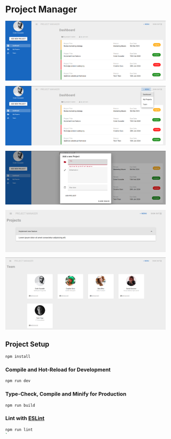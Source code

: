 # Project Manager

![Project-1](assets/images/image-1.png "Project-1")

![Project-2](assets/images/image-2.png "Project-2")

![Add Project](assets/images/image-3.png "Add Project")

![Projects](assets/images/image-4.png "Projects")

![Team](assets/images/image-5.png "Team")

## Project Setup

```sh
npm install
```

### Compile and Hot-Reload for Development

```sh
npm run dev
```

### Type-Check, Compile and Minify for Production

```sh
npm run build
```

### Lint with [ESLint](https://eslint.org/)

```sh
npm run lint
`
```
